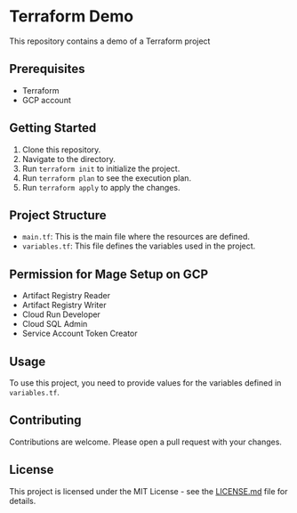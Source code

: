 # Terraform Demo

This repository contains a demo of a Terraform project

## Prerequisites

- Terraform 
- GCP account 

## Getting Started

1. Clone this repository.
2. Navigate to the directory.
3. Run `terraform init` to initialize the project.
4. Run `terraform plan` to see the execution plan.
5. Run `terraform apply` to apply the changes.

## Project Structure

- `main.tf`: This is the main file where the resources are defined.
- `variables.tf`: This file defines the variables used in the project.

## Permission for Mage Setup on GCP
- Artifact Registry Reader
- Artifact Registry Writer
- Cloud Run Developer
- Cloud SQL Admin
- Service Account Token Creator


## Usage

To use this project, you need to provide values for the variables defined in `variables.tf`. 

## Contributing

Contributions are welcome. Please open a pull request with your changes.

## License

This project is licensed under the MIT License - see the [LICENSE.md](LICENSE.md) file for details.